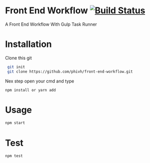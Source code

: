 # Front End Workflow [![Build Status](https://travis-ci.org/phivh/front-end-workflow.svg?branch=master)](https://travis-ci.org/phivh/front-end-workflow)

A Front End Workflow With Gulp Task Runner

# Installation

Clone this git

 ```sh
  git init
  git clone https://github.com/phivh/front-end-workflow.git
  ```
Nex step open your cmd and type

  ```sh
  npm install or yarn add
  ```

# Usage

  ```sh
  npm start
  ```

# Test

  ```sh
  npm test
  ```